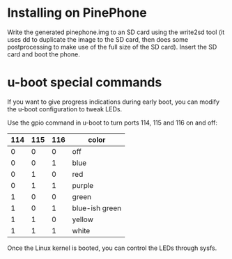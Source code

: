 Installing on PinePhone
=======================
Write the generated pinephone.img to an SD card using the
write2sd tool (it uses dd to duplicate the image to the SD
card, then does some postprocessing to make use of the full
size of the SD card).
Insert the SD card and boot the phone.

u-boot special commands
=======================
If you want to give progress indications during early boot, you can
modify the u-boot configuration to tweak LEDs.

Use the gpio command in u-boot to turn ports 114, 115 and 116 on
and off:

| 114 | 115 | 116 | color          |
| --- | --- | --- | ---            |
| 0   | 0   | 0   | off            |
| 0   | 0   | 1   | blue           |
| 0   | 1   | 0   | red            |
| 0   | 1   | 1   | purple         |
| 1   | 0   | 0   | green          |
| 1   | 0   | 1   | blue-ish green |
| 1   | 1   | 0   | yellow         |
| 1   | 1   | 1   | white          |

Once the Linux kernel is booted, you can control the LEDs through
sysfs.
